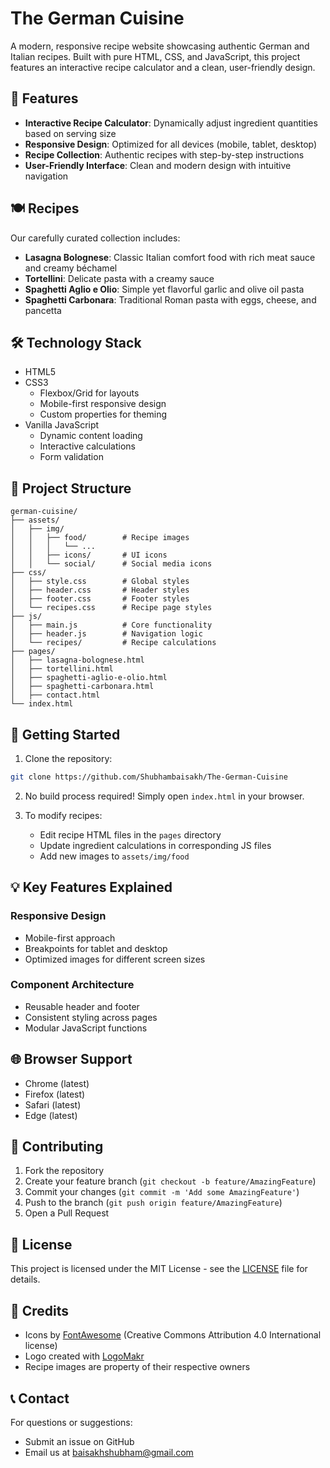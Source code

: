 # The German Cuisine

A modern, responsive recipe website showcasing authentic German and Italian recipes. Built with pure HTML, CSS, and JavaScript, this project features an interactive recipe calculator and a clean, user-friendly design.

## 🌟 Features

- **Interactive Recipe Calculator**: Dynamically adjust ingredient quantities based on serving size
- **Responsive Design**: Optimized for all devices (mobile, tablet, desktop)
- **Recipe Collection**: Authentic recipes with step-by-step instructions
- **User-Friendly Interface**: Clean and modern design with intuitive navigation

## 🍽️ Recipes

Our carefully curated collection includes:

- **Lasagna Bolognese**: Classic Italian comfort food with rich meat sauce and creamy béchamel
- **Tortellini**: Delicate pasta with a creamy sauce
- **Spaghetti Aglio e Olio**: Simple yet flavorful garlic and olive oil pasta
- **Spaghetti Carbonara**: Traditional Roman pasta with eggs, cheese, and pancetta

## 🛠️ Technology Stack

- HTML5
- CSS3
  - Flexbox/Grid for layouts
  - Mobile-first responsive design
  - Custom properties for theming
- Vanilla JavaScript
  - Dynamic content loading
  - Interactive calculations
  - Form validation

## 📁 Project Structure

```
german-cuisine/
├── assets/
│   ├── img/
│   │   ├── food/        # Recipe images
│   │   │   └── ...
│   │   ├── icons/       # UI icons
│   │   └── social/      # Social media icons
├── css/
│   ├── style.css        # Global styles
│   ├── header.css       # Header styles
│   ├── footer.css       # Footer styles
│   └── recipes.css      # Recipe page styles
├── js/
│   ├── main.js          # Core functionality
│   ├── header.js        # Navigation logic
│   └── recipes/         # Recipe calculations
├── pages/
│   ├── lasagna-bolognese.html
│   ├── tortellini.html
│   ├── spaghetti-aglio-e-olio.html
│   ├── spaghetti-carbonara.html
│   ├── contact.html
└── index.html
```

## 🚀 Getting Started

1. Clone the repository:
```bash
git clone https://github.com/Shubhambaisakh/The-German-Cuisine
```

2. No build process required! Simply open `index.html` in your browser.

3. To modify recipes:
   - Edit recipe HTML files in the `pages` directory
   - Update ingredient calculations in corresponding JS files
   - Add new images to `assets/img/food`

## 💡 Key Features Explained

### Responsive Design
- Mobile-first approach
- Breakpoints for tablet and desktop
- Optimized images for different screen sizes

### Component Architecture
- Reusable header and footer
- Consistent styling across pages
- Modular JavaScript functions

## 🌐 Browser Support

- Chrome (latest)
- Firefox (latest)
- Safari (latest)
- Edge (latest)

## 🤝 Contributing

1. Fork the repository
2. Create your feature branch (`git checkout -b feature/AmazingFeature`)
3. Commit your changes (`git commit -m 'Add some AmazingFeature'`)
4. Push to the branch (`git push origin feature/AmazingFeature`)
5. Open a Pull Request

## 📝 License

This project is licensed under the MIT License - see the [LICENSE](LICENSE) file for details.

## 🙏 Credits

- Icons by [FontAwesome](https://fontawesome.com/) (Creative Commons Attribution 4.0 International license)
- Logo created with [LogoMakr](https://logomakr.com)
- Recipe images are property of their respective owners

## 📞 Contact

For questions or suggestions:
- Submit an issue on GitHub
- Email us at baisakhshubham@gmail.com
